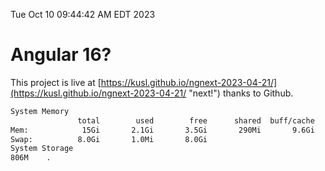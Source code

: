 Tue Oct 10 09:44:42 AM EDT 2023

# Angular 16?


This project is live at [https://kusl.github.io/ngnext-2023-04-21/](https://kusl.github.io/ngnext-2023-04-21/ "next!") thanks to Github.

```bash
System Memory
               total        used        free      shared  buff/cache   available
Mem:            15Gi       2.1Gi       3.5Gi       290Mi       9.6Gi        12Gi
Swap:          8.0Gi       1.0Mi       8.0Gi
System Storage
806M	.
